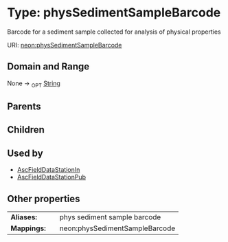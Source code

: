 
# Type: physSedimentSampleBarcode


Barcode for a sediment sample collected for analysis of physical properties

URI: [neon:physSedimentSampleBarcode](https://data.neonscience.org/physSedimentSampleBarcode)


## Domain and Range

None ->  <sub>OPT</sub> [String](types/String.md)

## Parents


## Children


## Used by

 * [AscFieldDataStationIn](AscFieldDataStationIn.md)
 * [AscFieldDataStationPub](AscFieldDataStationPub.md)

## Other properties

|  |  |  |
| --- | --- | --- |
| **Aliases:** | | phys sediment sample barcode |
| **Mappings:** | | neon:physSedimentSampleBarcode |

